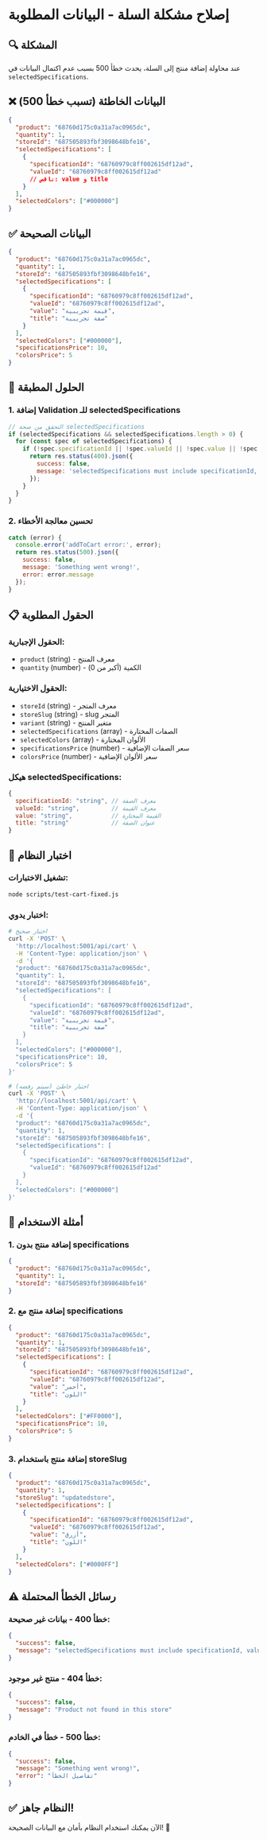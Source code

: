 # إصلاح مشكلة السلة - البيانات المطلوبة

## 🔍 المشكلة

عند محاولة إضافة منتج إلى السلة، يحدث خطأ 500 بسبب عدم اكتمال البيانات في `selectedSpecifications`.

## ❌ البيانات الخاطئة (تسبب خطأ 500)

```json
{
  "product": "68760d175c0a31a7ac0965dc",
  "quantity": 1,
  "storeId": "687505893fbf3098648bfe16",
  "selectedSpecifications": [
    {
      "specificationId": "68760979c8ff002615df12ad",
      "valueId": "68760979c8ff002615df12ad"
      // ناقص: value و title
    }
  ],
  "selectedColors": ["#000000"]
}
```

## ✅ البيانات الصحيحة

```json
{
  "product": "68760d175c0a31a7ac0965dc",
  "quantity": 1,
  "storeId": "687505893fbf3098648bfe16",
  "selectedSpecifications": [
    {
      "specificationId": "68760979c8ff002615df12ad",
      "valueId": "68760979c8ff002615df12ad",
      "value": "قيمة تجريبية",
      "title": "صفة تجريبية"
    }
  ],
  "selectedColors": ["#000000"],
  "specificationsPrice": 10,
  "colorsPrice": 5
}
```

## 🔧 الحلول المطبقة

### 1. إضافة Validation للـ selectedSpecifications
```javascript
// التحقق من صحة selectedSpecifications
if (selectedSpecifications && selectedSpecifications.length > 0) {
  for (const spec of selectedSpecifications) {
    if (!spec.specificationId || !spec.valueId || !spec.value || !spec.title) {
      return res.status(400).json({ 
        success: false, 
        message: 'selectedSpecifications must include specificationId, valueId, value, and title' 
      });
    }
  }
}
```

### 2. تحسين معالجة الأخطاء
```javascript
catch (error) {
  console.error('addToCart error:', error);
  return res.status(500).json({ 
    success: false, 
    message: 'Something went wrong!',
    error: error.message 
  });
}
```

## 📋 الحقول المطلوبة

### الحقول الإجبارية:
- `product` (string) - معرف المنتج
- `quantity` (number) - الكمية (أكبر من 0)

### الحقول الاختيارية:
- `storeId` (string) - معرف المتجر
- `storeSlug` (string) - slug المتجر
- `variant` (string) - متغير المنتج
- `selectedSpecifications` (array) - الصفات المختارة
- `selectedColors` (array) - الألوان المختارة
- `specificationsPrice` (number) - سعر الصفات الإضافية
- `colorsPrice` (number) - سعر الألوان الإضافية

### هيكل selectedSpecifications:
```javascript
{
  specificationId: "string", // معرف الصفة
  valueId: "string",         // معرف القيمة
  value: "string",           // القيمة المختارة
  title: "string"            // عنوان الصفة
}
```

## 🧪 اختبار النظام

### تشغيل الاختبارات:
```bash
node scripts/test-cart-fixed.js
```

### اختبار يدوي:
```bash
# اختبار صحيح
curl -X 'POST' \
  'http://localhost:5001/api/cart' \
  -H 'Content-Type: application/json' \
  -d '{
  "product": "68760d175c0a31a7ac0965dc",
  "quantity": 1,
  "storeId": "687505893fbf3098648bfe16",
  "selectedSpecifications": [
    {
      "specificationId": "68760979c8ff002615df12ad",
      "valueId": "68760979c8ff002615df12ad",
      "value": "قيمة تجريبية",
      "title": "صفة تجريبية"
    }
  ],
  "selectedColors": ["#000000"],
  "specificationsPrice": 10,
  "colorsPrice": 5
}'

# اختبار خاطئ (سيتم رفضه)
curl -X 'POST' \
  'http://localhost:5001/api/cart' \
  -H 'Content-Type: application/json' \
  -d '{
  "product": "68760d175c0a31a7ac0965dc",
  "quantity": 1,
  "storeId": "687505893fbf3098648bfe16",
  "selectedSpecifications": [
    {
      "specificationId": "68760979c8ff002615df12ad",
      "valueId": "68760979c8ff002615df12ad"
    }
  ],
  "selectedColors": ["#000000"]
}'
```

## 🎯 أمثلة الاستخدام

### 1. إضافة منتج بدون specifications
```json
{
  "product": "68760d175c0a31a7ac0965dc",
  "quantity": 1,
  "storeId": "687505893fbf3098648bfe16"
}
```

### 2. إضافة منتج مع specifications
```json
{
  "product": "68760d175c0a31a7ac0965dc",
  "quantity": 1,
  "storeId": "687505893fbf3098648bfe16",
  "selectedSpecifications": [
    {
      "specificationId": "68760979c8ff002615df12ad",
      "valueId": "68760979c8ff002615df12ad",
      "value": "أحمر",
      "title": "اللون"
    }
  ],
  "selectedColors": ["#FF0000"],
  "specificationsPrice": 10,
  "colorsPrice": 5
}
```

### 3. إضافة منتج باستخدام storeSlug
```json
{
  "product": "68760d175c0a31a7ac0965dc",
  "quantity": 1,
  "storeSlug": "updatedstore",
  "selectedSpecifications": [
    {
      "specificationId": "68760979c8ff002615df12ad",
      "valueId": "68760979c8ff002615df12ad",
      "value": "أزرق",
      "title": "اللون"
    }
  ],
  "selectedColors": ["#0000FF"]
}
```

## ⚠️ رسائل الخطأ المحتملة

### خطأ 400 - بيانات غير صحيحة:
```json
{
  "success": false,
  "message": "selectedSpecifications must include specificationId, valueId, value, and title"
}
```

### خطأ 404 - منتج غير موجود:
```json
{
  "success": false,
  "message": "Product not found in this store"
}
```

### خطأ 500 - خطأ في الخادم:
```json
{
  "success": false,
  "message": "Something went wrong!",
  "error": "تفاصيل الخطأ"
}
```

## ✅ النظام جاهز!

الآن يمكنك استخدام النظام بأمان مع البيانات الصحيحة! 🎉 
